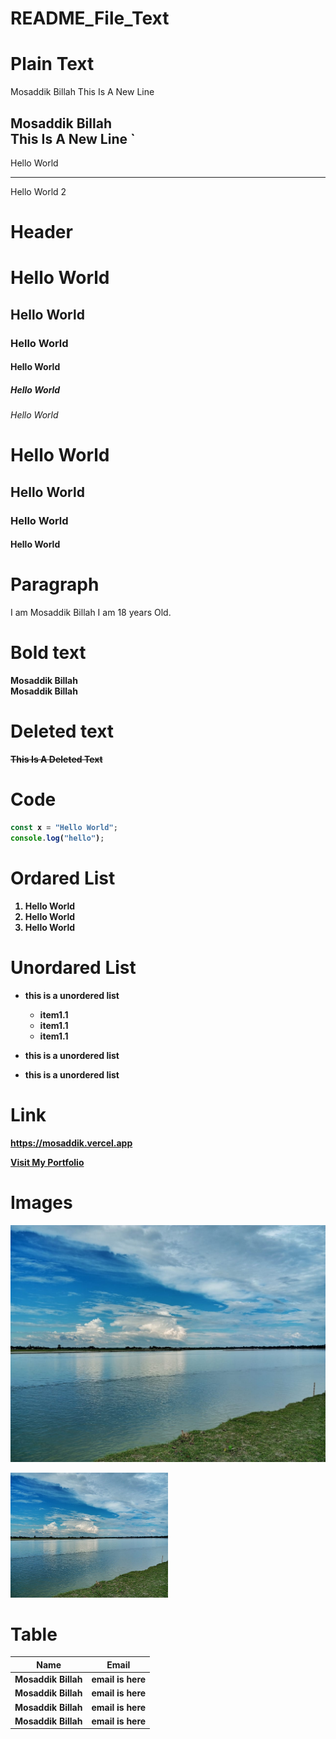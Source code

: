 # README_File_Text
<!-- Markdown Tutorial -->

# Plain Text

Mosaddik Billah
This Is A New Line 

Mosaddik Billah <br>
This Is A New Line
`
---

Hello World <hr>

Hello World 2

# Header

 <h1>Hello World</h1>
    <h2>Hello World</h2>
    <h3>Hello World</h3>
    <h4>Hello World</h4>
    <h5>Hello World</h5>
    <h6>Hello World</h6>

# Hello World

## Hello World

### Hello World

#### Hello World

# Paragraph

<p>I am Mosaddik Billah I am 18 years Old. <p>

# Bold text

**Mosaddik Billah**  
<b>Mosaddik Billah<b>

# Deleted text

~~This Is A Deleted Text~~

# Code

```javascript
const x = "Hello World";
console.log("hello");
```

# Ordared List

1.  Hello World
1.  Hello World
1.  Hello World
    <br>

# Unordared List

- this is a unordered list

  - item1.1
  - item1.1
  - item1.1

- this is a unordered list
- this is a unordered list

# Link

https://mosaddik.vercel.app

[Visit My Portfolio ](https://mosaddik.vercel.app)

# Images

![prokriti](./images/Wow.jpg)

<img src="./images/Wow.jpg" width="50%" height="200px">

# Table

| Name            | Email         |
| --------------- | ------------- |
| Mosaddik Billah | email is here |
| Mosaddik Billah | email is here |
| Mosaddik Billah | email is here |
| Mosaddik Billah | email is here |
